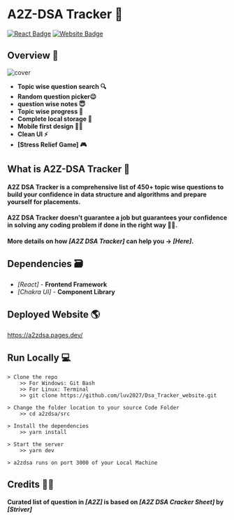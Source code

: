 # A2Z-DSA Tracker 🚀

[![React Badge](http://img.shields.io/badge/Powered%20By-React-blue?style=for-the-badge&logo=react)](https://reactjs.org/)
[![Website Badge](https://img.shields.io/badge/Visit-Now-green?style=for-the-badge&logo=vercel)](https://a2zdsa.pages.dev/)

## Overview 👀

![cover](https://user-images.githubusercontent.com/63164037/194750460-b42c8096-dbc9-43c0-aaa0-5e581b357c4a.png)

-   **Topic wise question search 🔍**
-   **Random question picker😉**
-   **question wise notes 😇**
-   **Topic wise progress 🧐**
-   **Complete local storage 📂**
-   **Mobile first design ✌🏻**
-   **Clean UI ⚡**
-   **[Stress Relief Game] 🎮**

## What is A2Z-DSA Tracker 🤔

#### A2Z DSA Tracker is a comprehensive list of 450+ topic wise questions to build your confidence in data structure and algorithms and prepare yourself for placements.

#### A2Z DSA Tracker doesn't guarantee a job but guarantees your confidence in solving any coding problem if done in the right way 👍🏻.

#### More details on how _[A2Z DSA Tracker]_ can help you -> _[Here]_.

## Dependencies 🗃

-   _[React]_ - **Frontend Framework**
-   _[Chakra UI]_ - **Component Library**

## Deployed Website 🌎

https://a2zdsa.pages.dev/

## Run Locally 💻

```
> Clone the repo
    >> For Windows: Git Bash
    >> For Linux: Terminal
    >> git clone https://github.com/luv2027/Dsa_Tracker_website.git

> Change the folder location to your source Code Folder
    >> cd a2zdsa/src

> Install the dependencies
    >> yarn install

> Start the server
    >> yarn dev

> a2zdsa runs on port 3000 of your Local Machine
```

## Credits 🙏🏻

#### Curated list of question in _[A2Z]_ is based on _[A2Z DSA Cracker Sheet]_ by _[Striver]_
